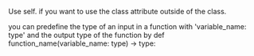 Use self. if you want to use the class attribute outside of the class.

you can predefine the type of an input in a function with 'variable_name: type'
and the output type of the function by 
def function_name(variable_name: type) -> type: